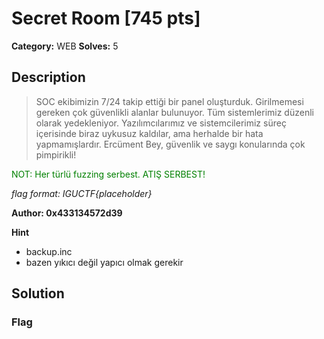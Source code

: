 # Secret Room [745 pts]

**Category:** WEB
**Solves:** 5

## Description
>SOC ekibimizin 7/24 takip ettiği bir panel oluşturduk. Girilmemesi gereken çok güvenlikli alanlar bulunuyor. Tüm sistemlerimiz düzenli olarak yedekleniyor. Yazılımcılarımız ve sistemcilerimiz süreç içerisinde biraz uykusuz kaldılar, ama herhalde bir hata yapmamışlardır. Ercüment Bey, güvenlik ve saygı konularında çok pimpirikli! 

<p style="color: green;">NOT: Her türlü fuzzing serbest. ATIŞ SERBEST!</p>

*flag format: IGUCTF{placeholder}*

**Author: 0x433134572d39**

**Hint**
* backup.inc
* bazen yıkıcı değil yapıcı olmak gerekir

## Solution

### Flag

